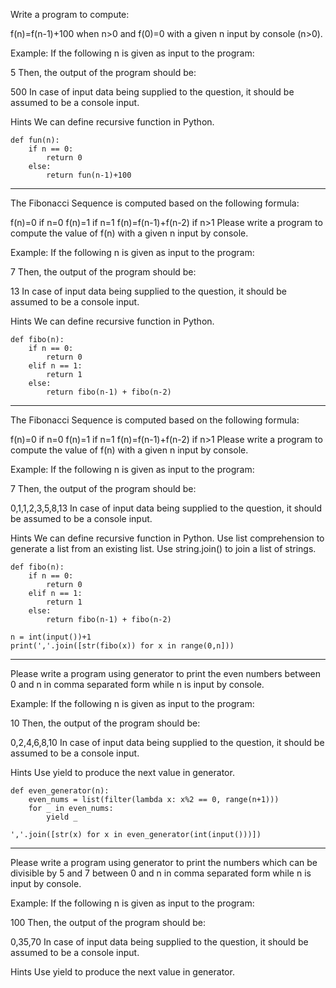 Write a program to compute:

f(n)=f(n-1)+100 when n>0
and f(0)=0
with a given n input by console (n>0).

Example: If the following n is given as input to the program:

5
Then, the output of the program should be:

500
In case of input data being supplied to the question, it should be assumed to be a console input.

Hints
We can define recursive function in Python.

```
def fun(n):
    if n == 0:
        return 0
    else:
        return fun(n-1)+100
```

---

The Fibonacci Sequence is computed based on the following formula:

f(n)=0 if n=0
f(n)=1 if n=1
f(n)=f(n-1)+f(n-2) if n>1
Please write a program to compute the value of f(n) with a given n input by console.

Example: If the following n is given as input to the program:

7
Then, the output of the program should be:

13
In case of input data being supplied to the question, it should be assumed to be a console input.

Hints
We can define recursive function in Python.

```
def fibo(n):
    if n == 0:
        return 0
    elif n == 1:
        return 1
    else:
        return fibo(n-1) + fibo(n-2)
```

---

The Fibonacci Sequence is computed based on the following formula:

f(n)=0 if n=0
f(n)=1 if n=1
f(n)=f(n-1)+f(n-2) if n>1
Please write a program to compute the value of f(n) with a given n input by console.

Example: If the following n is given as input to the program:

7
Then, the output of the program should be:

0,1,1,2,3,5,8,13
In case of input data being supplied to the question, it should be assumed to be a console input.

Hints
We can define recursive function in Python. Use list comprehension to generate a list from an existing list. Use string.join() to join a list of strings.

```
def fibo(n):
    if n == 0:
        return 0
    elif n == 1:
        return 1
    else:
        return fibo(n-1) + fibo(n-2)

n = int(input())+1
print(','.join([str(fibo(x)) for x in range(0,n]))

```
---

Please write a program using generator to print the even numbers between 0 and n in comma separated form while n is input by console.

Example: If the following n is given as input to the program:

10
Then, the output of the program should be:

0,2,4,6,8,10
In case of input data being supplied to the question, it should be assumed to be a console input.

Hints
Use yield to produce the next value in generator.

```
def even_generator(n):
    even_nums = list(filter(lambda x: x%2 == 0, range(n+1)))
    for _ in even_nums:
        yield _

','.join([str(x) for x in even_generator(int(input()))])
```

---

Please write a program using generator to print the numbers which can be divisible by 5 and 7 between 0 and n in comma separated form while n is input by console.

Example: If the following n is given as input to the program:

100
Then, the output of the program should be:

0,35,70
In case of input data being supplied to the question, it should be assumed to be a console input.

Hints
Use yield to produce the next value in generator.


